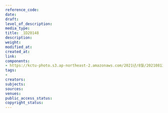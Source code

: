 ```yaml
---
reference_code: 
date: 
draft: 
level_of_description: 
media_type: 
title: _1D20148
description: 
weight: 
modified_at: 
created_at: 
link: 
components:
- https://kctu-photo.s3.ap-northeast-2.amazonaws.com/2021년/8월/20210813_8.13+5인미만+차별폐지+공동행동+개최/_1D20148.jpg
tags:
- 
creators: 
subjects: 
sources: 
venues: 
public_access_status: 
copyright_status: 
---
```

